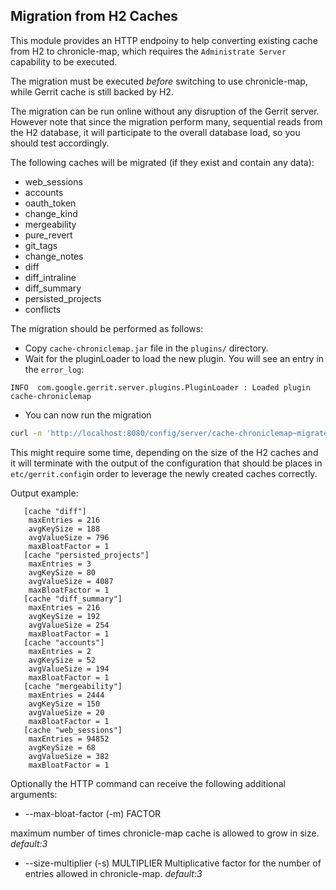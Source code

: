 ## Migration from H2 Caches

This module provides an HTTP endpoiny to help converting existing cache from H2 to
chronicle-map, which requires the `Administrate Server` capability to be
executed.

The migration must be executed _before_ switching to use chronicle-map, while
Gerrit cache is still backed by H2.

The migration can be run online without any disruption of the Gerrit server.
However note that since the migration perform many, sequential reads from the H2
database, it will participate to the overall database load, so you should test
accordingly.

The following caches will be migrated (if they exist and contain any data):

* web_sessions
* accounts
* oauth_token
* change_kind
* mergeability
* pure_revert
* git_tags
* change_notes
* diff
* diff_intraline
* diff_summary
* persisted_projects
* conflicts

The migration should be performed as follows:

* Copy `cache-chroniclemap.jar` file in the `plugins/` directory.
* Wait for the pluginLoader to load the new plugin. You will see an entry in
the `error_log`:

```
INFO  com.google.gerrit.server.plugins.PluginLoader : Loaded plugin cache-chroniclemap
```

* You can now run the migration

```bash
curl -n 'http://localhost:8080/config/server/cache-chroniclemap~migrate?size-multiplier=FACTOR&bax-bloat-factor=MULTIPLIER'
```

This might require some time, depending on the size of the H2 caches and it will
terminate with the output of the configuration that should be places in
`etc/gerrit.config`in order to leverage the newly created caches correctly.

Output example:

```
   [cache "diff"]
   	maxEntries = 216
   	avgKeySize = 188
   	avgValueSize = 796
   	maxBloatFactor = 1
   [cache "persisted_projects"]
   	maxEntries = 3
   	avgKeySize = 80
   	avgValueSize = 4087
   	maxBloatFactor = 1
   [cache "diff_summary"]
   	maxEntries = 216
   	avgKeySize = 192
   	avgValueSize = 254
   	maxBloatFactor = 1
   [cache "accounts"]
   	maxEntries = 2
   	avgKeySize = 52
   	avgValueSize = 194
   	maxBloatFactor = 1
   [cache "mergeability"]
   	maxEntries = 2444
   	avgKeySize = 150
   	avgValueSize = 20
   	maxBloatFactor = 1
   [cache "web_sessions"]
    maxEntries = 94852
    avgKeySize = 68
    avgValueSize = 382
    maxBloatFactor = 1
```

Optionally the HTTP command can receive the following additional arguments:

* --max-bloat-factor (-m) FACTOR

maximum number of times chronicle-map cache is allowed to grow in size.
*default:3*

*  --size-multiplier (-s) MULTIPLIER
Multiplicative factor for the number of entries allowed in chronicle-map.
*default:3*